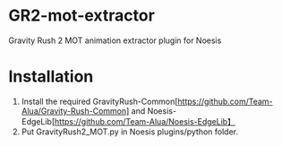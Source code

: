 # GR2-mot-extractor
 Gravity Rush 2 MOT animation extractor plugin for Noesis

# Installation
1. Install the required GravityRush-Common[https://github.com/Team-Alua/Gravity-Rush-Common] and Noesis-EdgeLib[https://github.com/Team-Alua/Noesis-EdgeLib】
2. Put GravityRush2_MOT.py in Noesis plugins/python folder.